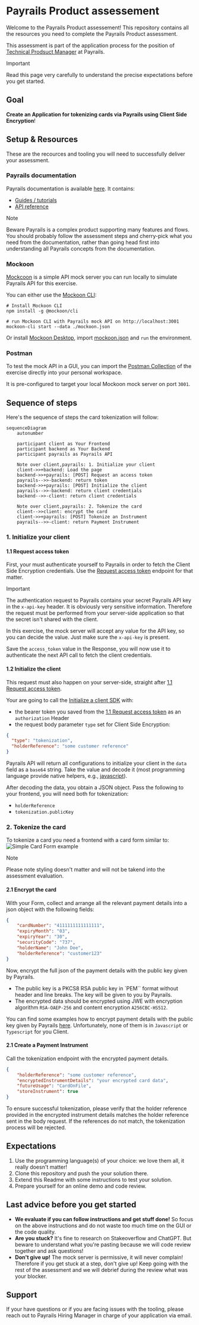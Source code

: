 # Payrails Product assessement

Welcome to the Payrails Product assessement! This repository contains all the resources you need to complete the Payrails Product assessment. 

This assessment is part of the application process for the position of [Technical Prodsuct Manager](./job-description.md) at Payrails.

> [!IMPORTANT]
> Read this page very carefully to understand the precise expectations before you get started.

## Goal

**Create an Application for tokenizing cards via Payrails using Client Side Encryption**!

## Setup & Resources

These are the recources and tooling you will need to successfully deliver your assessment.

### Payrails documentation

Payrails documentation is available [here](https://docs.payrails.com/). It contains: 
- [Guides / tutorials](https://docs.payrails.com/docs)
- [API reference](https://docs.payrails.com/reference/)

> [!NOTE]
> Beware Payrails is a complex product supporting many features and flows. You should probably follow the assessment steps and cherry-pick what you need from the documentation, rather than going head first into understanding all Payrails concepts from the documentation.


### Mockoon

[Mockcoon](https://mockoon.com/) is a simple API mock server you can run locally to simulate Payrails API for this exercise. 

You can either use the [Mockoon CLI](https://github.com/mockoon/mockoon/tree/main/packages/cli#installation):

```
# Install Mockoon CLI
npm install -g @mockoon/cli

# run Mockoon CLI with Payrails mock API on http://localhost:3001
mockoon-cli start --data ./mockoon.json
```

Or install [Mockoon Desktop](https://mockoon.com/download/), import [mockoon.json](./mockoon.json) and `run` the environment.

### Postman

To test the mock API in a GUI, you can import the [Postman Collection](postman.json) of the exercise directly into your personal workspace.

It is pre-configured to target your local Mockoon mock server on port `3001`.  

## Sequence of steps

Here's the sequence of steps the card tokenization will follow:

```mermaid
sequenceDiagram
    autonumber

    participant client as Your Frontend
    participant backend as Your Backend
    participant payrails as Payrails API

    Note over client,payrails: 1. Initialize your client
    client->>+backend: Load the page
    backend->>+payrails: [POST] Request an access token
    payrails-->>-backend: return token
    backend->>+payrails: [POST] Initialize the client
    payrails-->>-backend: return client credentials
    backend-->>-client: return client credentials

    Note over client,payrails: 2. Tokenize the card
    client-->>client: encrypt the card
    client->>+payrails: [POST] Tokenize an Instrument
    payrails-->>-client: return Payment Instrument
```

### 1. Initialize your client

#### 1.1 Request access token

First, your must authenticate yourself to Payrails in order to fetch the Client Side Encryption credentials. Use the [Request access token](https://docs.payrails.com/reference/getoauthtoken) endpoint for that matter.

> [!IMPORTANT]
> The authentication request to Payrails contains your secret Payrails API key in the `x-api-key` header. It is obviously very sensitive information. Therefore the request must be performed from your server-side application so that the secret isn't shared with the client.

In this exercise, the mock server will accept any value for the API key, so you can decide the value. Just make sure the `x-api-key` is present.

Save the `access_token` value in the Response, you will now use it to authenticate the next API call to fetch the client credentials. 

#### 1.2 Initialize the client

This request must also happen on your server-side, straight after [1.1 Request access token](#11-request-access-token).

Your are going to call the [Initialize a client SDK](https://docs.payrails.com/reference/clientinit) with:
- the bearer token you saved from the [1.1 Request access token](#11-request-access-token) as an `authorization` Header
- the request body parameter `type` set for Client Side Encryption:
```json
{
  "type": "tokenization",
  "holderReference": "some customer reference"
}
```

Payrails API will return all configurations to initialize your client in the `data` field as a `base64` string. Take the value and decode it (most programming language provide native helpers, e.g., [javascript](https://developer.mozilla.org/en-US/docs/Glossary/Base64#javascript_support)).

After decoding the data, you obtain a JSON object. Pass the following to your frontend, you will need both for tokenization:
- `holderReference`
- `tokenization.publicKey`

### 2. Tokenize the card

To tokenize a card you need a frontend with a card form similar to: 
![Simple Card Form example](./form.png)

> [!NOTE]
> Please note styling doesn't matter and will not be takend into the assessment evaluation.

#### 2.1 Encrypt the card

With your Form, collect and arrange all the relevant payment details into a json object with the following fields: 
```json
{
    "cardNumber": "4111111111111111",
    "expiryMonth": "03",
    "expiryYear": "30",
    "securityCode": "737",
    "holderName": "John Doe",
    "holderReference": "customer123"
}
```

Now, encrypt the full json of the payment details with the public key given by Payrails.

- The public key is a PKCS8 RSA public key in `PEM`` format without header and line breaks. The key will be given to you by Payrails.
- The encrypted data should be encrypted using JWE with encryption algorithm `RSA-OAEP-256` and content encryption `A256CBC-HS512`.

You can find some examples how to encrypt payment details with the public key given by Payrails [here](https://docs.payrails.com/docs/tokenize-cards-with-backend-side-encryption). Unfortunately, none of them is in `Javascript` or `Typescript` for you Client.

#### 2.1 Create a Payment Instrument

Call the tokenization endpoint with the encrypted payment details.
```json
{
    "holderReference": "some customer reference",
    "encryptedInstrumentDetails": "your encrypted card data",
    "futureUsage": "CardOnFile",
    "storeInstrument": true
}
```
To ensure successful tokenization, please verify that the holder reference provided in the encrypted instrument details matches the holder reference sent in the body request. If the references do not match, the tokenization process will be rejected.

## Expectations

1. Use the programming language(s) of your choice: we love them all, it really doesn't matter!
2. Clone this repository and push the your solution there.
3. Extend this Readme with some instructions to test your solution.
4. Prepare yourself for an online demo and code review.

## Last advice before you get started

- **We evaluate if you can follow instructions and get stuff done!** So focus on the above instructions and do not waste too much time on the GUI or the code quality.
- **Are you stuck?** It's fine to research on Stakeoverflow and ChatGPT. But beware to understand what you're pasting because we will code review together and ask questions!
- **Don't give up!** The mock server is permissive, it will never complain! Therefore if you get stuck at a step, don't give up! Keep going with the rest of the assessment and we will debrief during the review what was your blocker. 

## Support

If your have questions or if you are facing issues with the tooling, please reach out to Payrails Hiring Manager in charge of your application via email.
